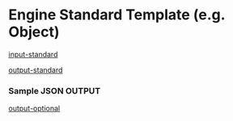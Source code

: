 # Engine Standard Template (e.g. Object)

[comment]: <> (------------------- INPUT Section -------------------)

[input-standard](../components/input-biometric-standard.md ':include')

[comment]: <> (------------------- OUTPUT Section -------------------)

[output-standard](../components/output-standard.md ':include')

### Sample JSON OUTPUT


[comment]: <> (------------------- OPTIONAL Section -------------------)

[output-optional](../components/output-optional.md ':include')
